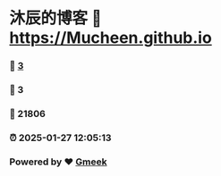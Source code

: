 # 沐辰的博客 :link: https://Mucheen.github.io 
### :page_facing_up: [3](https://Mucheen.github.io/tag.html) 
### :speech_balloon: 3 
### :hibiscus: 21806 
### :alarm_clock: 2025-01-27 12:05:13 
### Powered by :heart: [Gmeek](https://github.com/Meekdai/Gmeek)
